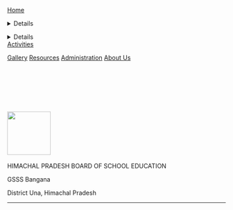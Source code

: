 <html lang= "en">
<html>
<head>
<meta name="viewport" content="width=device-width, initial-scale=1">
<link rel="stylesheet" type= "text/css" href="gsss.css" />
<link rel=" icon" href="/hpbose.ICO" type="image/x-icon"/>
<link rel="shortcut icon" href="/hpbose.ICO" type="image/x-icon"/>
<meta property="og:image" content="https://i.imgur.com/DG2HG8s.png">
<link rel="apple-touch-icon" sizes="152x152" href="/apple-touch-icon-152x152-precomposed.png"/>
<link rel="apple-touch-icon" sizes="120x120" href="/apple-touch-icon-120x120-precomposed.png"/>
<title>
Home | GSSSBangana
</title>
<link rel="stylesheets" href="gsss.csss">
<div class="topnav">


<a class= "active" href="https://gsssbangana.github.io/">Home</a>



<a href="#"><details> <summary>Academics </summary><div class="column">

  <form action="Results.html">
<button type="submit" class="button"/> Results
</form>
  <form action="#">
<button type="submit" class="button"/> Student Achievers
</form>
 <form action="#">
<button type="submit" class="button"/> Teacher Achievers
</form>
 <form action="#">
<button type="submit" class="button"/> Academic Records
</form>
</div></details></a>

 <a href="#"><details> <summary> Students Section</summary><div class="column">

  <form action="Results.html">

<button type="submit" class="button"/> Results
</form>
  <form action="#">
<button type="submit" class="button"/> Student Achievers
</form>
 <form action="#">
<button type="submit" class="button"/> Teacher Achievers
</form>
 <form action="#">
<button type="submit" class="button"/> Academic Records
</form>
</div></details></a>
 <a href="#" > Activities</a>
 
<a href="#" >Gallery</a>
<a href="#" >Resources</a>
 <a href="#">Administration</a>
 <a href="#">About Us</a>

  </div>
 



<body>
<br><br><br><br><br><br>
<div id="container"><div>
<a href="https://gsssbangana.github.io/"><img src="https://i.imgur.com/DG2HG8s.png" width="100"></a>
&nbsp; &nbsp;</div><div> <p> HIMACHAL PRADESH BOARD OF SCHOOL EDUCATION

<p> GSSS Bangana</p>
<p color="red">District Una, Himachal Pradesh</p> <hr>
